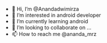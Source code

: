 - 👋 Hi, I’m @Anandadwimirza
- 👀 I’m interested in android developer
- 🌱 I’m currently learning android
- 💞️ I’m looking to collaborate on ...
- 📫 How to reach me @ananda_mrz

<!---
Anandadwimirza/Anandadwimirza is a ✨ special ✨ repository because its `README.md` (this file) appears on your GitHub profile.
You can click the Preview link to take a look at your changes.
--->
